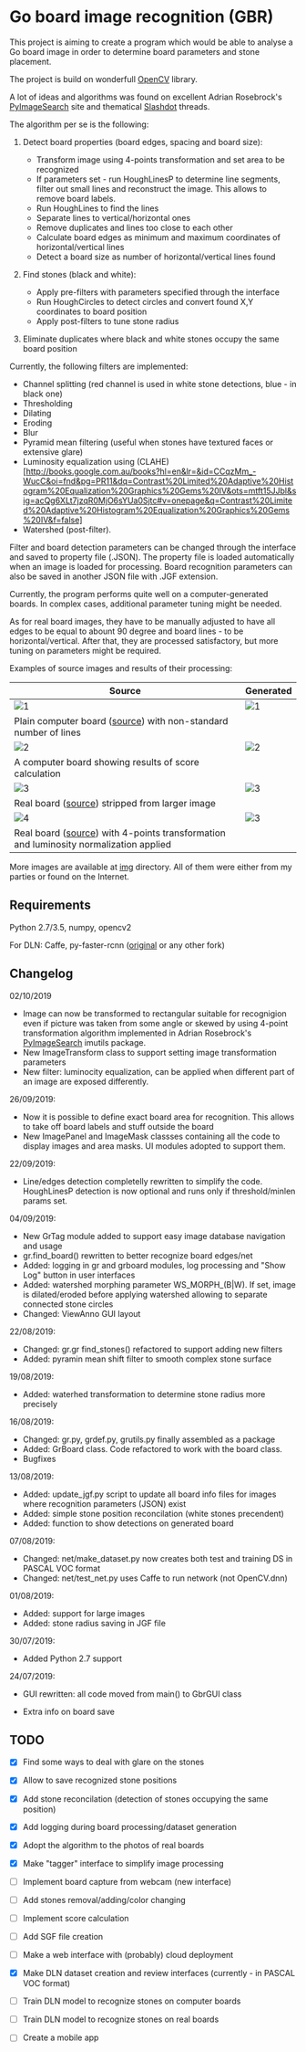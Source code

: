 # Go board image recognition (GBR)

This project is aiming to create a program which would be able to analyse a Go board image in order to determine board parameters and stone placement.

The project is build on wonderfull [OpenCV](https://opencv.org/) library.

A lot of ideas and algorithms was found on excellent Adrian Rosebrock's [PyImageSearch](https://www.pyimagesearch.com/) site and
thematical [Slashdot](https://stackoverflow.com/questions/tagged/opencv) threads.

The algorithm per se is the following:

1. Detect board properties (board edges, spacing and board size):
    * Transform image using 4-points transformation and set area to be recognized
    * If parameters set - run HoughLinesP to determine line segments, filter out small lines and reconstruct the image. This allows to remove board labels.
    * Run HoughLines to find the lines
    * Separate lines to vertical/horizontal ones
    * Remove duplicates and lines too close to each other
    * Calculate board edges as minimum and maximum coordinates of horizontal/vertical lines
    * Detect a board size as number of horizontal/vertical lines found

2. Find stones (black and white):
    * Apply pre-filters with parameters specified through the interface
    * Run HoughCircles to detect circles and convert found X,Y coordinates to board position
    * Apply post-filters to tune stone radius

3. Eliminate duplicates where black and white stones occupy the same board position

Currently, the following filters are implemented:
  * Channel splitting (red channel is used in white stone detections, blue - in black one)
  * Thresholding
  * Dilating
  * Eroding
  * Blur
  * Pyramid mean filtering (useful when stones have textured faces or extensive glare)
  * Luminosity equalization using (CLAHE)[http://books.google.com.au/books?hl=en&lr=&id=CCqzMm_-WucC&oi=fnd&pg=PR11&dq=Contrast%20Limited%20Adaptive%20Histogram%20Equalization%20Graphics%20Gems%20IV&ots=mtft15JJbl&sig=acQg6XLt7jzqR0MjO6sYUa0Sjtc#v=onepage&q=Contrast%20Limited%20Adaptive%20Histogram%20Equalization%20Graphics%20Gems%20IV&f=false]
  * Watershed (post-filter).

Filter and board detection parameters can be changed through the interface and saved to property file (.JSON). The property file is loaded automatically when an image is loaded for processing. Board recognition parameters can also be saved in another JSON file with .JGF extension.

Currently, the program performs quite well on a computer-generated boards. In complex cases, additional parameter tuning might be needed.

As for real board images, they have to be manually adjusted to have all edges to be equal to abount 90 degree and board lines - to be horizontal/vertical. After that, they are processed satisfactory, but more tuning on parameters might be required.

Examples of source images and results of their processing:

| Source | Generated |
| ---    | ---       |
| ![1](../master/img/go_board_1.png) | ![1](../master/img/go_board_1_gen.jpg) |
| Plain computer board ([source](https://images.app.goo.gl/qtziTu6xfNFH46o88)) with non-standard number of lines |
| ![2](../master/img/go_board_13.png) | ![2](../master/img/go_board_13_gen.png) |
| A computer board showing results of score calculation |
| ![3](../master/img/go_board_8a.png) | ![3](../master/img/go_board_8a_gen.jpg) |
| Real board ([source](https://www.theverge.com/2016/3/8/11178462/google-deepmind-go-challenge-ai-vs-lee-sedol)) stripped from larger image |
| ![4](../master/img/go_board_47.jpg) | ![3](../master/img/go_board_47_gen.jpg) |
| Real board ([source](https://images.app.goo.gl/tXP2Yp9GBajHgJEr9)) with 4-points transformation and luminosity normalization applied |

More images are available at [img](../master/img) directory. All of them were either from my parties or found on the Internet.


## Requirements

Python 2.7/3.5, numpy, opencv2

For DLN: Caffe, py-faster-rcnn ([original](https://github.com/rbgirshick/py-faster-rcnn) or any other fork)


## Changelog

02/10/2019

* Image can now be transformed to rectangular suitable for recognigion even if picture was taken from some angle or skewed by using 4-point transformation algorithm implemented in Adrian Rosebrock's [PyImageSearch](https://www.pyimagesearch.com/) imutils package.
* New ImageTransform class to support setting image transformation parameters
* New filter: luminocity equalization, can be applied when different part of an image are exposed differently.


26/09/2019:

* Now it is possible to define exact board area for recognition. This allows to take off board labels and stuff outside the board
* New ImagePanel and ImageMask classses containing all the code to display images and area masks. UI modules adopted to support them.

22/09/2019:

* Line/edges detection completelly rewritten to simplify the code. HoughLinesP detection is now optional and runs only if threshold/minlen params set.

04/09/2019:

* New GrTag module added to support easy image database navigation and usage
* gr.find_board() rewritten to better recognize board edges/net
* Added: logging in gr and grboard modules, log processing and "Show Log" button in user interfaces
* Added: watershed morphing parameter WS_MORPH_(B|W). If set, image is dilated/eroded before applying watershed allowing to separate connected stone circles
* Changed: ViewAnno GUI layout

22/08/2019:

* Changed: gr.gr find_stones() refactored to support adding new filters
* Added: pyramin mean shift filter to smooth complex stone surface

19/08/2019:

* Added: waterhed transformation to determine stone radius more precisely

16/08/2019:

* Changed: gr.py, grdef.py, grutils.py finally assembled as a package
* Added: GrBoard class. Code refactored to work with the board class.
* Bugfixes


13/08/2019:

* Added: update_jgf.py script to update all board info files for images where recognition parameters (JSON) exist
* Added: simple stone position reconcilation (white stones precendent)
* Added: function to show detections on generated board

07/08/2019:

* Changed: net/make_dataset.py now creates both test and training DS in PASCAL VOC format
* Changed: net/test_net.py uses Caffe to run network (not OpenCV.dnn)

01/08/2019:

* Added: support for large images
* Added: stone radius saving in JGF file

30/07/2019:

* Added Python 2.7 support


24/07/2019:

* GUI rewritten: all code moved from main() to GbrGUI class

* Extra info on board save

## TODO

- [x] Find some ways to deal with glare on the stones

- [x] Allow to save recognized stone positions

- [x] Add stone reconcilation (detection of stones occupying the same position)

- [x] Add logging during board processing/dataset generation

- [x] Adopt the algorithm to the photos of real boards

- [x] Make "tagger" interface to simplify image processing

- [ ] Implement board capture from webcam (new interface)

- [ ] Add stones removal/adding/color changing

- [ ] Implement score calculation

- [ ] Add SGF file creation

- [ ] Make a web interface with (probably) cloud deployment

- [x] Make DLN dataset creation and review interfaces (currently - in PASCAL VOC format)

- [ ] Train DLN model to recognize stones on computer boards

- [ ] Train DLN model to recognize stones on real boards

- [ ] Create a mobile app
